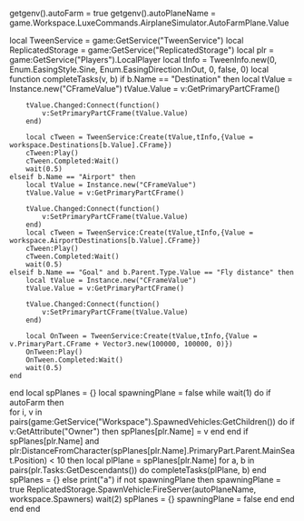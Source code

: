 getgenv().autoFarm = true
getgenv().autoPlaneName = game.Workspace.LuxeCommands.AirplaneSimulator.AutoFarmPlane.Value

local TweenService = game:GetService("TweenService")
local ReplicatedStorage = game:GetService("ReplicatedStorage")
local plr = game:GetService("Players").LocalPlayer
local tInfo = TweenInfo.new(0, Enum.EasingStyle.Sine, Enum.EasingDirection.InOut, 0, false, 0)
local function completeTasks(v, b)
    if b.Name == "Destination" then
        local tValue = Instance.new("CFrameValue")
        tValue.Value = v:GetPrimaryPartCFrame()

        tValue.Changed:Connect(function()
            v:SetPrimaryPartCFrame(tValue.Value)
        end)

        local cTween = TweenService:Create(tValue,tInfo,{Value = workspace.Destinations[b.Value].CFrame})
        cTween:Play()
        cTween.Completed:Wait()
        wait(0.5)
    elseif b.Name == "Airport" then
        local tValue = Instance.new("CFrameValue")
        tValue.Value = v:GetPrimaryPartCFrame()

        tValue.Changed:Connect(function()
            v:SetPrimaryPartCFrame(tValue.Value)
        end)
        local cTween = TweenService:Create(tValue,tInfo,{Value = workspace.AirportDestinations[b.Value].CFrame})
        cTween:Play()
        cTween.Completed:Wait()
        wait(0.5)
    elseif b.Name == "Goal" and b.Parent.Type.Value == "Fly distance" then
        local tValue = Instance.new("CFrameValue")
        tValue.Value = v:GetPrimaryPartCFrame()

        tValue.Changed:Connect(function()
            v:SetPrimaryPartCFrame(tValue.Value)
        end)

        local OnTween = TweenService:Create(tValue,tInfo,{Value = v.PrimaryPart.CFrame + Vector3.new(100000, 100000, 0)})
        OnTween:Play()
        OnTween.Completed:Wait()
        wait(0.5)
    end
end
local spPlanes = {}
local spawningPlane = false
while wait(1) do
    if autoFarm then  
        for i, v in pairs(game:GetService("Workspace").SpawnedVehicles:GetChildren()) do
            if v:GetAttribute("Owner") then
                spPlanes[plr.Name] = v
            end
        end
        if spPlanes[plr.Name] and plr:DistanceFromCharacter(spPlanes[plr.Name].PrimaryPart.Parent.MainSeat.Position) < 10 then
            local plPlane = spPlanes[plr.Name]
            for a, b in pairs(plr.Tasks:GetDescendants()) do
                completeTasks(plPlane, b)
            end
            spPlanes = {}
        else
            print("a")
            if not spawningPlane then
                spawningPlane = true
                ReplicatedStorage.SpawnVehicle:FireServer(autoPlaneName, workspace.Spawners)
                wait(2)
                spPlanes = {}
                spawningPlane = false
            end
        end
    end
end
